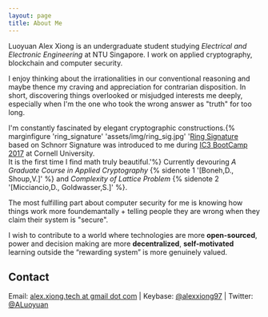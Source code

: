 ```yaml
---
layout: page
title: About Me
---
```

Luoyuan Alex Xiong is an undergraduate student studying _Electrical and Electronic Engineering_ at NTU Singapore. I work on applied cryptography, blockchain and computer security.

I enjoy thinking about the irrationalities in our conventional reasoning and maybe thence my craving and appreciation for contrarian disposition. In short, discovering things overlooked or misjudged interests me deeply, especially when I'm the one who took the wrong answer as "truth" for too long.

I'm constantly fascinated by elegant cryptographic constructions.{% marginfigure  'ring_signature' 'assets/img/ring_sig.jpg' '<a href="https://en.wikipedia.org/wiki/Ring_signature">Ring Signature</a> based on Schnorr Signature was introduced to me during <a href="http://www.initc3.org/events/2017-07-13-IC3-Ethereum-Crypto-Boot-Camp-at-Cornell-University.html">IC3 BootCamp 2017</a> at <a>Cornell University</a>. <br> It is the first time I find math truly beautiful.'%} Currently devouring _A Graduate Course in Applied Cryptography_ {% sidenote 1 '[Boneh,D., Shoup,V.]' %} and _Complexity of Lattice Problem_ {% sidenote 2 '[Micciancio,D., Goldwasser,S.]' %}.

The most fulfilling part about computer security for me is knowing how things work more foundemantally + telling people they are wrong when they claim their system is "secure".

I wish to contribute to a world where technologies are more __open-sourced__, power and decision making are more __decentralized__, __self-motivated__ learning outside the “rewarding system” is more genuinely valued.

## Contact
Email: [alex.xiong.tech at gmail dot com](mailto:alex.xiong.tech@gmail.com)
| Keybase: [@alexxiong97](https://keybase.io/alexxiong97)
| Twitter: [@ALuoyuan](https://twitter.com/ALuoyuan)
